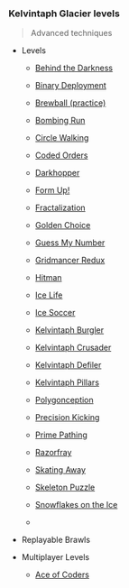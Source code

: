 ### Kelvintaph Glacier levels

> Advanced techniques

+ Levels
    + [Behind the Darkness](507-Behind_the_Darkness/)
    + [Binary Deployment](495-Binary_Deployment/)
    + [Brewball (practice)](487-Brewball/)
    + [Bombing Run](489-Bombing_Run/)
    + [Circle Walking](483-Circle_Walking/)
    + [Coded Orders](496-Coded_Orders/)
    + [Darkhopper](506-Darkhopper/)
    + [Form Up!](501-Form_Up!/)
    + [Fractalization](490-Fractalization/)
    + [Golden Choice](504-Golden_Choice/)
    + [Guess My Number](503-Guess_My_Number/)
    + [Gridmancer Redux](502-Gridmancer_Redux/)
    + [Hitman](505-Hitman/)
    + [Ice Life](488-Ice_Life/)
    + [Ice Soccer](486-Ice_Soccer/)
    + [Kelvintaph Burgler](498-Kelvintaph_Burgler/)
    + [Kelvintaph Crusader](497-Kelvintaph_Crusader/)
    + [Kelvintaph Defiler](499-Kelvintaph_Defiler/)
    + [Kelvintaph Pillars](494-Kelvintaph_Pillars/)
    + [Polygonception](493-Polygonception/)
    + [Precision Kicking](492-Precision_Kicking/)
    + [Prime Pathing](500-Prime_Pathing/)
    + [Razorfray](491-Razorfray/)
    + [Skating Away](484-Skating_Away/)
    + [Skeleton Puzzle](508-Skeleton_Puzzle/)
    + [Snowflakes on the Ice](485-Snowflakes_on_the_Ice/)

    + [](510-/)

+ Replayable Brawls

+ Multiplayer Levels
    + [Ace of Coders](509-Ace_of_Coders/)
